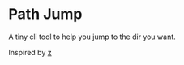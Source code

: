 # Path Jump

A tiny cli tool to help you jump to the dir you want.

Inspired by [z](https://github.com/rupa/z/)
